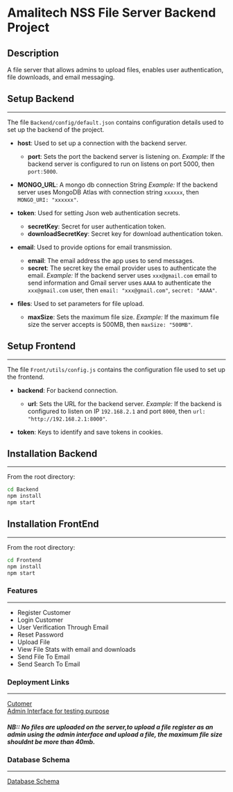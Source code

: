 # Amalitech NSS File Server Backend Project

## Description
A file server that allows admins to upload files, enables user authentication, file downloads, and email messaging.

## Setup Backend
---
The file `Backend/config/default.json` contains configuration details used to set up the backend of the project.
- **host**: Used to set up a connection with the backend server.
  - **port**: Sets the port the backend server is listening on.
  *Example:* If the backend server is configured to run on listens on port 5000, then `port:5000`.

- **MONGO_URL**: A mongo db connection String
  *Example:* If the backend server uses MongoDB Atlas with connection string `xxxxxx`, then `MONGO_URI: "xxxxxx"`.

- **token**: Used for setting Json web authentication secrets.
  - **secretKey**: Secret for user authentication token.
  - **downloadSecretKey**: Secret key for download authentication token.

- **email**: Used to provide options for email transmission.
  - **email**: The email address the app uses to send messages.
  - **secret**: The secret key the email provider uses to authenticate the email.
  *Example:* If the backend server uses `xxx@gmail.com` email to send information and Gmail server uses `AAAA` to authenticate the `xxx@gmail.com` user, then `email: "xxx@gmail.com"`, `secret: "AAAA"`.

- **files**: Used to set parameters for file upload.
  - **maxSize**: Sets the maximum file size.
  *Example:* If the maximum file size the server accepts is 500MB, then `maxSize: "500MB"`.

## Setup Frontend
---
The file `Front/utils/config.js` contains the configuration file used to set up the frontend.
- **backend**: For backend connection.
  - **url**: Sets the URL for the backend server.
  *Example:* If the backend is configured to listen on IP `192.168.2.1` and port `8000`, then `url: "http://192.168.2.1:8000"`.

- **token**: Keys to identify and save tokens in cookies.

## Installation Backend
---
From the root directory:
```bash
cd Backend
npm install
npm start
```
## Installation FrontEnd
---
From the root directory:
```bash
cd Frontend
npm install
npm start
```
<h3>Features</h3>
<hr>
<ul>
<li>Register Customer </li>
<li>Login Customer </li>
<li>User Verification Through Email</li>
<li>Reset Password</li>
<li>Upload File</li>
<li>View File Stats with email and downloads</li>
<li>Send File To Email</li>
<li>Send Search To Email</li>
</ul>
<h3>Deployment Links </h3>
<hr>
 <a href="https://frontend-8z9dn8c5h-kingsley-botchways-projects.vercel.app" target="_blank ">Cutomer</a> <br> 
<a href="https://frontend-8z9dn8c5h-kingsley-botchways-projects.vercel.app/admin/register" target="_blank">Admin Interface for testing purpose</a>
<h5>NB:: No files are uploaded on the server,to upload a file register as an admin using the admin interface and upload a file, the maximum file size shouldnt be more than 40mb.</h5>

<h3>Database Schema</h3>
<hr>
<a href="https://drive.google.com/file/d/1E7zyzd_CP0tadYXEXTv5DbvmjrTbzYBv/view?usp=sharing" target="_blank">Database Schema </a>
